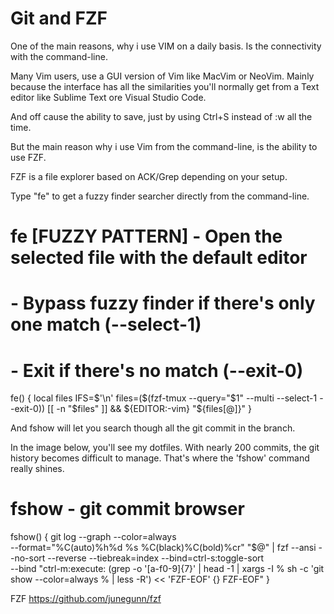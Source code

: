 # Git and FZF

One of the main reasons, why i use VIM on a daily basis. Is the connectivity with the command-line.

Many Vim users, use a GUI version of Vim like MacVim or NeoVim. Mainly because the interface has all the similarities
you'll normally get from a Text editor like Sublime Text ore Visual Studio Code.

And off cause the ability to save, just by using Ctrl+S instead of :w all the time.

But the main reason why i use Vim from the command-line, is the ability to use FZF.

FZF is a file explorer based on ACK/Grep depending on your setup.


Type "fe" to get a fuzzy finder searcher directly from the command-line.


# fe [FUZZY PATTERN] - Open the selected file with the default editor
#   - Bypass fuzzy finder if there's only one match (--select-1)
#   - Exit if there's no match (--exit-0)
fe() {
  local files
  IFS=$'\n' files=($(fzf-tmux --query="$1" --multi --select-1 --exit-0))
  [[ -n "$files" ]] && ${EDITOR:-vim} "${files[@]}"
}

And fshow will let you search though all the git commit in the branch.

In the image below, you'll see my dotfiles. With nearly 200 commits, the git history becomes difficult to manage.
That's where the 'fshow' command really shines.

# fshow - git commit browser
fshow() {
  git log --graph --color=always \
    --format="%C(auto)%h%d %s %C(black)%C(bold)%cr" "$@" |
  fzf --ansi --no-sort --reverse --tiebreak=index --bind=ctrl-s:toggle-sort \
    --bind "ctrl-m:execute:
  (grep -o '[a-f0-9]\{7\}' | head -1 |
  xargs -I % sh -c 'git show --color=always % | less -R') << 'FZF-EOF'
  {}
  FZF-EOF"
}


FZF https://github.com/junegunn/fzf
